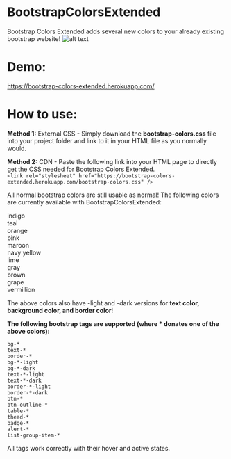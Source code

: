 # BootstrapColorsExtended
Bootstrap Colors Extended adds several new colors to your already existing bootstrap website!
![alt text](https://github.com/robert1233/BootstrapColorsExtended/blob/master/readmeAssets/colors.JPG)
  
# Demo:
https://bootstrap-colors-extended.herokuapp.com/

# How to use:
**Method 1:** External CSS - Simply download the **bootstrap-colors.css** file into your project folder and link to it in your HTML file as you normally would.

**Method 2:** CDN - Paste the following link into your HTML page to directly get the CSS needed for Bootstrap Colors Extended.  
```<link rel="stylesheet" href="https://bootstrap-colors-extended.herokuapp.com/bootstrap-colors.css" />```

All normal bootstrap colors are still usable as normal! The following colors are currently available with BootstrapColorsExtended:

indigo  
teal  
orange  
pink  
maroon  
navy 
yellow  
lime  
gray  
brown  
grape  
vermillion  

The above colors also have -light and -dark versions for **text color, background color, and border color**!

**The following bootstrap tags are supported (where * donates one of the above colors):**
```
bg-*
text-*
border-*
bg-*-light
bg-*-dark
text-*-light
text-*-dark
border-*-light
border-*-dark
btn-*
btn-outline-*
table-*
thead-*
badge-*
alert-*
list-group-item-*
```

All tags work correctly with their hover and active states.
